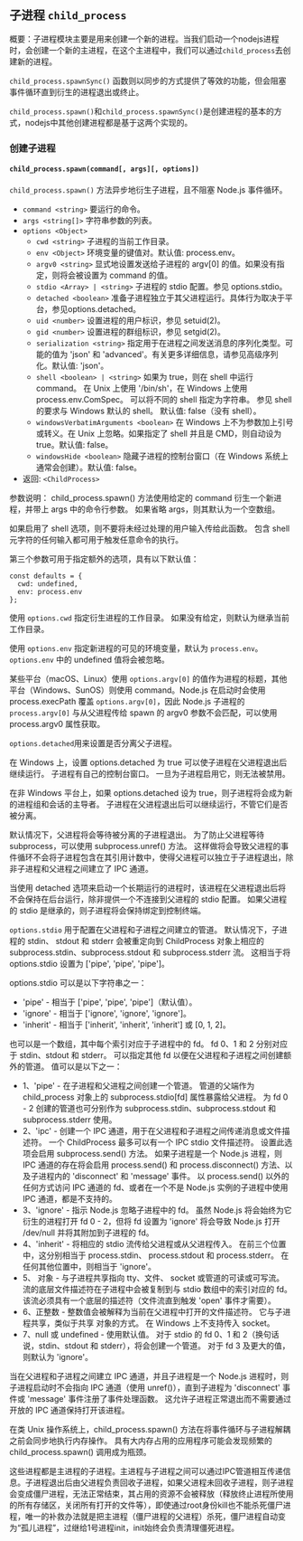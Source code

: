 ## 子进程 `child_process`
概要：子进程模块主要是用来创建一个新的进程。当我们启动一个nodejs进程时，会创建一个新的主进程，在这个主进程中，我们可以通过`child_process`去创建新的进程。

`child_process.spawnSync()` 函数则以同步的方式提供了等效的功能，但会阻塞事件循环直到衍生的进程退出或终止。

`child_process.spawn()`和`child_process.spawnSync()`是创建进程的基本的方式，nodejs中其他创建进程都是基于这两个实现的。


### 创建子进程
#### `child_process.spawn(command[, args][, options])`
`child_process.spawn()` 方法异步地衍生子进程，且不阻塞 Node.js 事件循环。 
+ `command <string>` 要运行的命令。
+ `args <string[]>` 字符串参数的列表。
+ `options <Object>`
    + `cwd <string>` 子进程的当前工作目录。
    + `env <Object>` 环境变量的键值对。默认值: process.env。
    + `argv0 <string>` 显式地设置发送给子进程的 argv[0] 的值。如果没有指定，则将会被设置为 command 的值。
    + `stdio <Array> | <string>` 子进程的 stdio 配置。参见 options.stdio。
    + `detached <boolean>` 准备子进程独立于其父进程运行。具体行为取决于平台，参见options.detached。
    + `uid <number>` 设置进程的用户标识，参见 setuid(2)。
    + `gid <number>` 设置进程的群组标识，参见 setgid(2)。
    + `serialization <string>` 指定用于在进程之间发送消息的序列化类型。可能的值为 'json' 和 'advanced'。有关更多详细信息，请参见高级序列化。默认值: 'json'。
    + `shell <boolean> | <string>` 如果为 true，则在 shell 中运行 command。 在 Unix 上使用 '/bin/sh'，在 Windows 上使用 process.env.ComSpec。 可以将不同的 shell 指定为字符串。 参见 shell 的要求与 Windows 默认的 shell。 默认值: false（没有 shell）。
    + `windowsVerbatimArguments <boolean>` 在 Windows 上不为参数加上引号或转义。在 Unix 上忽略。如果指定了 shell 并且是 CMD，则自动设为 true。默认值: false。
    + `windowsHide <boolean>` 隐藏子进程的控制台窗口（在 Windows 系统上通常会创建）。默认值: false。
+ 返回: `<ChildProcess>`


参数说明：
child_process.spawn() 方法使用给定的 command 衍生一个新进程，并带上 args 中的命令行参数。 如果省略 args，则其默认为一个空数组。

如果启用了 shell 选项，则不要将未经过处理的用户输入传给此函数。 包含 shell 元字符的任何输入都可用于触发任意命令的执行。

第三个参数可用于指定额外的选项，具有以下默认值：
<pre><code>const defaults = {
  cwd: undefined,
  env: process.env
};</code></pre>

使用 `options.cwd` 指定衍生进程的工作目录。 如果没有给定，则默认为继承当前工作目录。

使用 `options.env` 指定新进程的可见的环境变量，默认为 `process.env`。`options.env` 中的 undefined 值将会被忽略。

某些平台（macOS、Linux）使用 `options.argv[0]` 的值作为进程的标题，其他平台（Windows、SunOS）则使用 command。Node.js 在启动时会使用 process.execPath 覆盖 `options.argv[0]`，因此 Node.js 子进程的 `process.argv[0]` 与从父进程传给 spawn 的 argv0 参数不会匹配，可以使用 process.argv0 属性获取。

`options.detached`用来设置是否分离父子进程。

在 Windows 上，设置 options.detached 为 true 可以使子进程在父进程退出后继续运行。 子进程有自己的控制台窗口。 一旦为子进程启用它，则无法被禁用。

在非 Windows 平台上，如果 options.detached 设为 true，则子进程将会成为新的进程组和会话的主导者。 子进程在父进程退出后可以继续运行，不管它们是否被分离。

默认情况下，父进程将会等待被分离的子进程退出。 为了防止父进程等待 subprocess，可以使用 subprocess.unref() 方法。 这样做将会导致父进程的事件循环不会将子进程包含在其引用计数中，使得父进程可以独立于子进程退出，除非子进程和父进程之间建立了 IPC 通道。

当使用 detached 选项来启动一个长期运行的进程时，该进程在父进程退出后将不会保持在后台运行，除非提供一个不连接到父进程的 stdio 配置。 如果父进程的 stdio 是继承的，则子进程将会保持绑定到控制终端。

`options.stdio` 用于配置在父进程和子进程之间建立的管道。 默认情况下，子进程的 stdin、 stdout 和 stderr 会被重定向到 ChildProcess 对象上相应的 subprocess.stdin、subprocess.stdout 和 subprocess.stderr 流。 这相当于将 options.stdio 设置为 ['pipe', 'pipe', 'pipe']。

options.stdio 可以是以下字符串之一：
+ 'pipe' - 相当于 ['pipe', 'pipe', 'pipe']（默认值）。
+ 'ignore' - 相当于 ['ignore', 'ignore', 'ignore']。
+ 'inherit' - 相当于 ['inherit', 'inherit', 'inherit'] 或 [0, 1, 2]。

也可以是一个数组，其中每个索引对应于子进程中的 fd。 fd 0、1 和 2 分别对应于 stdin、stdout 和 stderr。 可以指定其他 fd 以便在父进程和子进程之间创建额外的管道。 值可以是以下之一：
+ 1、'pipe' - 在子进程和父进程之间创建一个管道。 管道的父端作为 child_process 对象上的 subprocess.stdio[fd] 属性暴露给父进程。 为 fd 0 - 2 创建的管道也可分别作为 subprocess.stdin、subprocess.stdout 和 subprocess.stderr 使用。
+ 2、'ipc' - 创建一个 IPC 通道，用于在父进程和子进程之间传递消息或文件描述符。 一个 ChildProcess 最多可以有一个 IPC stdio 文件描述符。 设置此选项会启用 subprocess.send() 方法。 如果子进程是一个 Node.js 进程，则 IPC 通道的存在将会启用 process.send() 和 process.disconnect() 方法、以及子进程内的 'disconnect' 和 'message' 事件。
以 process.send() 以外的任何方式访问 IPC 通道的 fd、或者在一个不是 Node.js 实例的子进程中使用 IPC 通道，都是不支持的。
+ 3、'ignore' - 指示 Node.js 忽略子进程中的 fd。 虽然 Node.js 将会始终为它衍生的进程打开 fd 0 - 2，但将 fd 设置为 'ignore' 将会导致 Node.js 打开 /dev/null 并将其附加到子进程的 fd。
+ 4、'inherit' - 将相应的 stdio 流传给父进程或从父进程传入。 在前三个位置中，这分别相当于 process.stdin、 process.stdout 和 process.stderr。 在任何其他位置中，则相当于 'ignore'。
+ 5、<Stream> 对象 - 与子进程共享指向 tty、文件、 socket 或管道的可读或可写流。 流的底层文件描述符在子进程中会被复制到与 stdio 数组中的索引对应的 fd。 该流必须具有一个底层的描述符（文件流直到触发 'open' 事件才需要）。
+ 6、正整数 - 整数值会被解释为当前在父进程中打开的文件描述符。 它与子进程共享，类似于共享 <Stream> 对象的方式。 在 Windows 上不支持传入 socket。
+ 7、null 或 undefined - 使用默认值。 对于 stdio 的 fd 0、1 和 2（换句话说，stdin、stdout 和 stderr），将会创建一个管道。 对于 fd 3 及更大的值，则默认为 'ignore'。

当在父进程和子进程之间建立 IPC 通道，并且子进程是一个 Node.js 进程时，则子进程启动时不会指向 IPC 通道（使用 unref()），直到子进程为 'disconnect' 事件或 'message' 事件注册了事件处理函数。 这允许子进程正常退出而不需要通过开放的 IPC 通道保持打开该进程。

在类 Unix 操作系统上，child_process.spawn() 方法在将事件循环与子进程解耦之前会同步地执行内存操作。 具有大内存占用的应用程序可能会发现频繁的 child_process.spawn() 调用成为瓶颈。











这些进程都是主进程的子进程。主进程与子进程之间可以通过IPC管道相互传递信息。子进程退出后由父进程负责回收子进程，如果父进程未回收子进程，则子进程会变成僵尸进程，无法正常结束，其占用的资源不会被释放（释放终止进程所使用的所有存储区，关闭所有打开的文件等），即使通过root身份kill也不能杀死僵尸进程，唯一的补救办法就是把主进程（僵尸进程的父进程）杀死，僵尸进程自动变为“孤儿进程”，过继给1号进程init，init始终会负责清理僵死进程。
